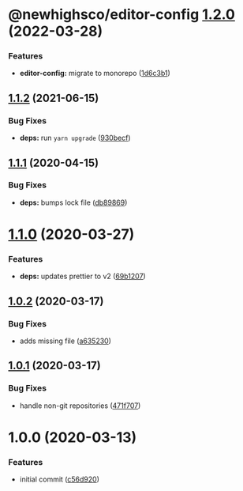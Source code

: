 # @newhighsco/editor-config [1.2.0](https://github.com/newhighsco/config/compare/@newhighsco/editor-config@1.1.2...@newhighsco/editor-config@1.2.0) (2022-03-28)


### Features

* **editor-config:** migrate to monorepo ([1d6c3b1](https://github.com/newhighsco/config/commit/1d6c3b17afcafb42f5c67f524a3fdb0afae1cc6e))

## [1.1.2](https://github.com/newhighsco/editor-config/compare/v1.1.1...v1.1.2) (2021-06-15)


### Bug Fixes

* **deps:** run `yarn upgrade` ([930becf](https://github.com/newhighsco/editor-config/commit/930becf59b99bd1b72b4e5ce7b6276de78ed5c34))

## [1.1.1](https://github.com/newhighsco/editor-config/compare/v1.1.0...v1.1.1) (2020-04-15)


### Bug Fixes

* **deps:** bumps lock file ([db89869](https://github.com/newhighsco/editor-config/commit/db8986939c5aafecfa01963b288c82d6ea13c433))

# [1.1.0](https://github.com/newhighsco/editor-config/compare/v1.0.2...v1.1.0) (2020-03-27)


### Features

* **deps:** updates prettier to v2 ([69b1207](https://github.com/newhighsco/editor-config/commit/69b12071a8eeb5c9e04d83da13cd96b187527e09))

## [1.0.2](https://github.com/newhighsco/editor-config/compare/v1.0.1...v1.0.2) (2020-03-17)


### Bug Fixes

* adds missing file ([a635230](https://github.com/newhighsco/editor-config/commit/a635230f77e1486a21f47b4d0c4d050551de8381))

## [1.0.1](https://github.com/newhighsco/editor-config/compare/v1.0.0...v1.0.1) (2020-03-17)


### Bug Fixes

* handle non-git repositories ([471f707](https://github.com/newhighsco/editor-config/commit/471f7072784eae4399faea90ac5fd33022f4b274))

# 1.0.0 (2020-03-13)


### Features

* initial commit ([c56d920](https://github.com/newhighsco/editor-config/commit/c56d9203ea7c371259003a0c7675a30bfcb708b4))
